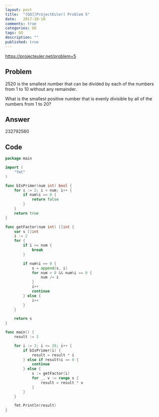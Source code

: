 ```yaml
---
layout: post
title:  "[GO][ProjectEuler] Problem 5"
date:   2017-10-10
comments: true
categories: GO
tags: GO 
description: ""
published: true
---
```


https://projecteuler.net/problem=5

## Problem

2520 is the smallest number that can be divided by each of the numbers from 1 to 10 without any remainder.

What is the smallest positive number that is evenly divisible by all of the numbers from 1 to 20?


## Answer

232792560

## Code

```go
package main

import (
	"fmt"
)

func bIsPrimer(num int) bool {
	for i := 2; i < num; i++ {
		if num%i == 0 {
			return false
		}
	}
	return true
}

func getFactor(num int) []int {
	var s []int
	i := 2
	for {
		if i >= num {
			break
		}

		if num%i == 0 {
			s = append(s, i)
			for num > 0 && num%i == 0 {
				num /= i
			}
			i++
			continue
		} else {
			i++
		}
	}

	return s
}

func main() {
	result := 2

	for i := 3; i <= 20; i++ {
		if bIsPrimer(i) {
			result = result * i
		} else if result%i == 0 {
			continue
		} else {
			s := getFactor(i)
			for _, v := range s {
				result = result * v
			}
		}
	}

	fmt.Println(result)
}
```
